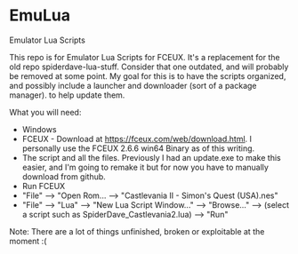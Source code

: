 # EmuLua
Emulator Lua Scripts

This repo is for Emulator Lua Scripts for FCEUX.  It's a replacement for the old repo spiderdave-lua-stuff.  Consider that one outdated, and will probably be removed at some point.  My goal for this is to have the scripts organized, and possibly include a launcher and downloader (sort of a package manager). to help update them.

What you will need:

* Windows
* FCEUX - Download at https://fceux.com/web/download.html.  I personally use the FCEUX 2.6.6 win64 Binary as of this writing.
* The script and all the files.  Previously I had an update.exe to make this easier, and I'm going to remake it but for now you have to manually download from github.
* Run FCEUX
* "File" --> "Open Rom... --> "Castlevania II - Simon's Quest (USA).nes"
* "File" --> "Lua" --> "New Lua Script Window..." --> "Browse..." --> (select a script such as SpiderDave_Castlevania2.lua) --> "Run"

Note: There are a lot of things unfinished, broken or exploitable at the moment :(

